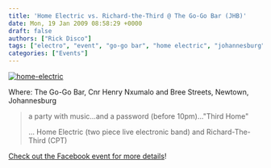 ```yaml
---
title: 'Home Electric vs. Richard-the-Third @ The Go-Go Bar (JHB)'
date: Mon, 19 Jan 2009 08:58:29 +0000
draft: false
authors: ["Rick Disco"]
tags: ["electro", "event", "go-go bar", "home electric", "johannesburg", "party", "richard the third", "south africa"]
categories: ["Events"]
---
```


[![home-electric](/wp-content/uploads/2009/01/home-electric.jpg "home-electric")](/wp-content/uploads/2009/01/home-electric.jpg)

Where: The Go-Go Bar, Cnr Henry Nxumalo and Bree Streets, Newtown, Johannesburg

> a party with music...and a password (before 10pm)..."Third Home"
>
> ... Home Electric (two piece live electronic band) and Richard-The-Third (CPT)

[Check out the Facebook event for more details](http://www.new.facebook.com/event.php?eid=45624528908 "Facebook Event")!

